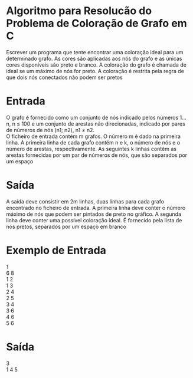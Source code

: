 # Algoritmo para Resolucão do Problema de Coloração de Grafo em C

Escrever um programa que tente encontrar uma coloração ideal 
para um determinado grafo. As cores são aplicadas aos nós do 
grafo e as únicas cores disponíveis são preto e branco. A coloração 
do grafo é chamada de ideal se um máximo de nós for preto. A 
coloração é restrita pela regra de que dois nós conectados não 
podem ser pretos

# Entrada </br>
O grafo é fornecido como um conjunto de nós indicado pelos números 1... n, n ≤ 100 e 
um conjunto de arestas não direcionadas, indicado por pares de números de nós (n1; n2), 
n1 ≠ n2. </br>
O ficheiro de entrada contém m grafos. O número m é dado na primeira linha. A primeira 
linha de cada grafo contém n e k, o número de nós e o número de arestas, respectivamente. 
As seguintes k linhas contêm as arestas fornecidas por um par de números de nós, que 
são separados por um espaço

# Saída </br>
A saída deve consistir em 2m linhas, duas linhas para cada grafo encontrado no ficheiro
de entrada. A primeira linha deve conter o número máximo de nós que podem ser pintados 
de preto no gráfico. A segunda linha deve conter uma possível coloração ideal. É 
fornecido pela lista de nós pretos, separados por um espaço em branco

# Exemplo de Entrada
1 </br>
6 8 </br>
1 2 </br>
1 3 </br>
2 4 </br>
2 5 </br>
3 4 </br>
3 6 </br>
4 6 </br>
5 6 </br>

# Saída
3 </br>
1 4 5 </br>
